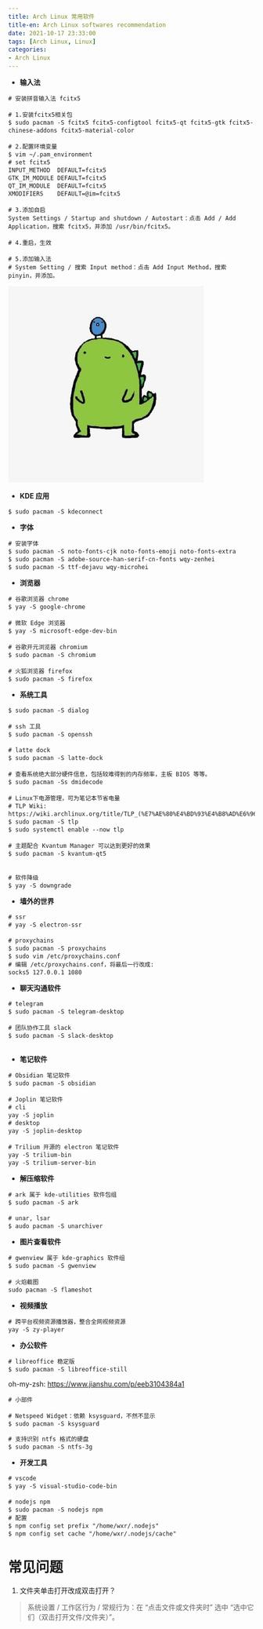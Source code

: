 ```yaml
---
title: Arch Linux 常用软件
title-en: Arch Linux softwares recommendation
date: 2021-10-17 23:33:00
tags: [Arch Linux, Linux]
categories:
- Arch Linux
---
```


- **输入法**
```shell
# 安装拼音输入法 fcitx5

# 1.安装fcitx5相关包
$ sudo pacman -S fcitx5 fcitx5-configtool fcitx5-qt fcitx5-gtk fcitx5-chinese-addons fcitx5-material-color

# 2.配置环境变量
$ vim ~/.pam_environment
# set fcitx5
INPUT_METHOD  DEFAULT=fcitx5
GTK_IM_MODULE DEFAULT=fcitx5
QT_IM_MODULE  DEFAULT=fcitx5
XMODIFIERS    DEFAULT=@im=fcitx5

# 3.添加自启
System Settings / Startup and shutdown / Autostart：点击 Add / Add Application，搜索 fcitx5，并添加 /usr/bin/fcitx5。

# 4.重启，生效

# 5.添加输入法
# System Setting / 搜索 Input method：点击 Add Input Method，搜索 pinyin，并添加。
```
<!-- more -->

![test jpeg](arch-Linux-software-recommendation/test.jpeg)

- **KDE 应用**
```shell
$ sudo pacman -S kdeconnect
```

- **字体**
```shell
# 安装字体
$ sudo pacman -S noto-fonts-cjk noto-fonts-emoji noto-fonts-extra
$ sudo pacman -S adobe-source-han-serif-cn-fonts wqy-zenhei
$ sudo pacman -S ttf-dejavu wqy-microhei
```

- **浏览器**
```shell
# 谷歌浏览器 chrome
$ yay -S google-chrome

# 微软 Edge 浏览器
$ yay -S microsoft-edge-dev-bin

# 谷歌开元浏览器 chromium
$ sudo pacman -S chromium

# 火狐浏览器 firefox
$ sudo pacman -S firefox
```

- **系统工具**
```shell
$ sudo pacman -S dialog

# ssh 工具
$ sudo pacman -S openssh

# latte dock
$ sudo pacman -S latte-dock

# 查看系统绝大部分硬件信息，包括较难得到的内存频率，主板 BIOS 等等。
$ sudo pacman -Ss dmidecode

# Linux下电源管理，可为笔记本节省电量
# TLP Wiki: https://wiki.archlinux.org/title/TLP_(%E7%AE%80%E4%BD%93%E4%B8%AD%E6%96%87)
$ sudo pacman -S tlp
$ sudo systemctl enable --now tlp

# 主题配合 Kvantum Manager 可以达到更好的效果
$ sudo pacman -S kvantum-qt5


# 软件降级
$ yay -S downgrade

```

- **墙外的世界**
```shell
# ssr
# yay -S electron-ssr

# proxychains
$ sudo pacman -S proxychains
$ sudo vim /etc/proxychains.conf
# 编辑 /etc/proxychains.conf，将最后一行改成: 
socks5 127.0.0.1 1080
```

- **聊天沟通软件**
```shell
# telegram
$ sudo pacman -S telegram-desktop

# 团队协作工具 slack
$ sudo pacman -S slack-desktop 


```

- **笔记软件**
```shell
# Obsidian 笔记软件
$ sudo pacman -S obsidian

# Joplin 笔记软件
# cli
yay -S joplin
# desktop
yay -S joplin-desktop

# Trilium 开源的 electron 笔记软件
yay -S trilium-bin
yay -S trilium-server-bin
```

- **解压缩软件**
```shell
# ark 属于 kde-utilities 软件包组
$ sudo pacman -S ark

# unar, lsar
$ audo pacman -S unarchiver
```

- **图片查看软件**
```shell
# gwenview 属于 kde-graphics 软件组
$ sudo pacman -S gwenview 

# 火焰截图
sudo pacman -S flameshot

```

- **视频播放**
```shell
# 跨平台视频资源播放器，整合全网视频资源
yay -S zy-player

```


- **办公软件**
```shell
# libreoffice 稳定版
$ sudo pacman -S libreoffice-still

```

oh-my-zsh: https://www.jianshu.com/p/eeb3104384a1

```shell
# 小部件

# Netspeed Widget：依赖 ksysguard，不然不显示
$ sudo pacman -S ksysguard

```

```shell
# 支持识别 ntfs 格式的硬盘
$ sudo pacman -S ntfs-3g
```

- **开发工具**
```shell
# vscode
$ yay -S visual-studio-code-bin

# nodejs npm
$ sudo pacman -S nodejs npm
# 配置
$ npm config set prefix "/home/wxr/.nodejs"
$ npm config set cache "/home/wxr/.nodejs/cache"
```


# 常见问题

1. 文件夹单击打开改成双击打开？
> 系统设置 / 工作区行为 / 常规行为：在 “点击文件或文件夹时” 选中 “选中它们（双击打开文件/文件夹）”。
